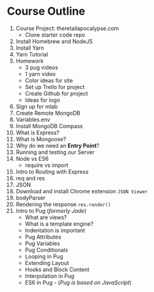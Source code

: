 # Course Outline
1. Course Project: theretailapocalypse.com
    * Clone starter code repo
2. Install Homebrew and NodeJS
3. Install Yarn
4. Yarn Tutorial
5. Homework
    * 3 pug videos
    * 1 yarn video
    * Color ideas for site
    * Set up Trello for project
    * Create Github for project
    * Ideas for logo
6. Sign up for mlab
7. Create Remote MongoDB
8. Variables.env
9. Install MongoDB Compass
10. What is Express?
11. What is Mongoose?
12. Why do we need an **Entry Point**?
13. Running and testing our Server
14. Node vs ES6
    * require vs import
15. Intro to Routing with Express
16. req and res
17. JSON
18. Download and install Chrome extension `JSON Viewer`
19. bodyParser
20. Rendering the response `res.render()`
21. Intro to Pug (_formerly Jade_)
    * What are views?
    * What is a template engine?
    * Indentation is important
    * Pug Attributes
    * Pug Variables
    * Pug Conditionals
    * Looping in Pug
    * Extending Layout
    * Hooks and Block Content
    * Interpolation in Pug
    * ES6 in Pug - (_Pug is based on JavaScript_)
